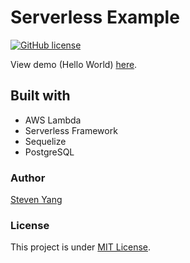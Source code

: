 # Serverless Example

[![GitHub license](https://img.shields.io/badge/license-MIT-blue.svg)](./LICENSE)

View demo (Hello World) [here](https://mo3kagxszd.execute-api.us-east-1.amazonaws.com/dev/hello).

## Built with

- AWS Lambda
- Serverless Framework
- Sequelize
- PostgreSQL

### Author

[Steven Yang](https://stvyang.github.io)

### License

This project is under [MIT License](./LICENSE).
